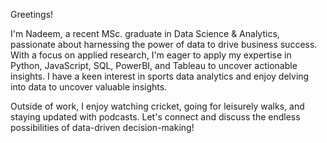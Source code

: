 Greetings! 

I'm Nadeem, a recent MSc. graduate in Data Science & Analytics, passionate about harnessing the power of data to drive business success. With a focus on applied research, I'm eager to apply my expertise in Python, JavaScript, SQL, PowerBI, and Tableau to uncover actionable insights. I have a keen interest in sports data analytics and enjoy delving into data to uncover valuable insights. 

Outside of work, I enjoy watching cricket, going for leisurely walks, and staying updated with podcasts. Let's connect and discuss the endless possibilities of data-driven decision-making!
